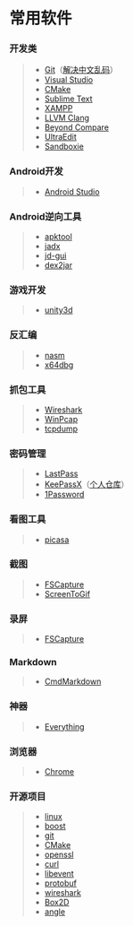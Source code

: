 # 常用软件

### 开发类
> * [Git](https://git-scm.com/)（[解决中文乱码](/usage/git/解决中文乱码.md)）
> * [Visual Studio](https://www.visualstudio.com/)
> * [CMake](https://cmake.org)
> * [Sublime Text](https://www.sublimetext.com)
> * [XAMPP](https://www.apachefriends.org/index.html)
> * [LLVM Clang](http://clang.llvm.org)
> * [Beyond Compare](/cracked/BeyondCompare/)
> * [UltraEdit](/cracked/UltraEdit/)
> * [Sandboxie](/cracked/SandBoxie/)

### Android开发
> * [Android Studio](https://developer.android.com/studio/index.html)

### Android逆向工具
> * [apktool](https://github.com/iBotPeaches/Apktool)
> * [jadx](https://github.com/skylot/jadx)
> * [jd-gui](https://github.com/java-decompiler/jd-gui)
> * [dex2jar](https://github.com/pxb1988/dex2jar)

### 游戏开发
> * [unity3d](https://unity3d.com/)

### 反汇编
> * [nasm](http://www.nasm.us/)
> * [x64dbg](https://x64dbg.com)

### 抓包工具
> * [Wireshark](https://www.wireshark.org/)
> * [WinPcap](https://github.com/wireshark/winpcap)
> * [tcpdump](https://github.com/the-tcpdump-group/tcpdump)

### 密码管理
> * [LastPass](https://www.lastpass.com)
> * [KeePassX](https://www.keepassx.org)（[个人仓库](/usage/KeePassX)）
> * [1Password](https://1password.com)

### 看图工具
> * [picasa](http://rj.baidu.com/soft/detail/12951.html)

### 截图
> * [FSCapture](/cracked/FSCapture/)
> * [ScreenToGif](http://www.screentogif.com/)

### 录屏
> * [FSCapture](/cracked/FSCapture/)

### Markdown
> * [CmdMarkdown](https://www.zybuluo.com)

### 神器
> * [Everything](http://www.voidtools.com/downloads/)

### 浏览器
> * [Chrome](https://www.google.com/chrome/)

### 开源项目
> * [linux](https://github.com/torvalds/linux)
> * [boost](https://github.com/boostorg/boost)
> * [git](https://github.com/git/git)
> * [CMake](https://github.com/Kitware/CMake)
> * [openssl](https://github.com/openssl/openssl)
> * [curl](https://github.com/curl/curl)
> * [libevent](https://github.com/libevent/libevent)
> * [protobuf](https://github.com/google/protobuf)
> * [wireshark](https://github.com/wireshark/wireshark)
> * [Box2D](https://github.com/madler/zlib)
> * [angle](https://github.com/google/angle)
